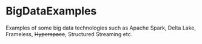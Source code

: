 # BigDataExamples
Examples of some big data technologies such as Apache Spark, Delta Lake, Frameless, ~~Hyperspace~~, Structured Streaming etc.
